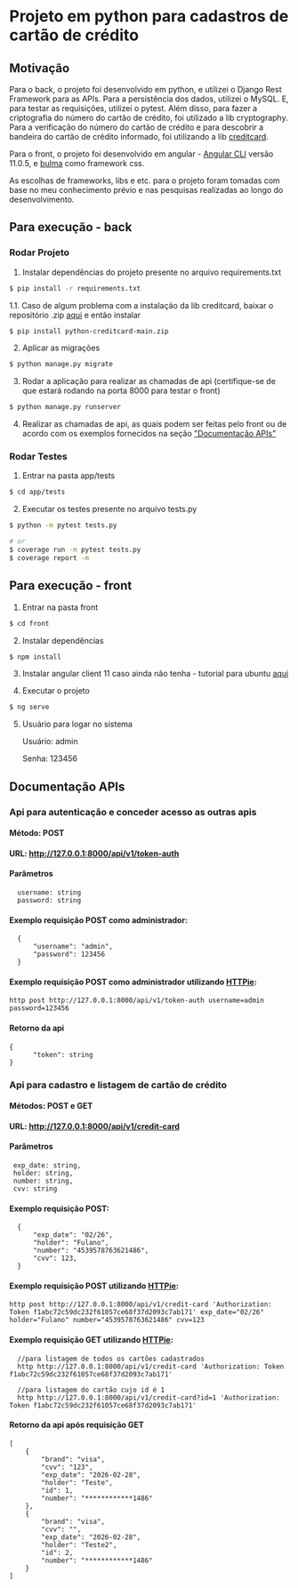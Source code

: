 # Projeto em python para cadastros de cartão de crédito

## Motivação
Para o back, o projeto foi desenvolvido em python, e utilizei o Django Rest Framework para as APIs. Para a persistência dos dados, utilizei o MySQL. E, para testar as requisições, utilizei o pytest. Além disso, para fazer a criptografia do número do cartão de crédito, foi utilizado a lib cryptography. Para a verificação do número do cartão de crédito e para descobrir a bandeira do cartão de crédito informado, foi utilizando a lib [creditcard](https://github.com/MaisTodos/python-creditcard).

Para o front, o projeto foi desenvolvido em angular - [Angular CLI](https://github.com/angular/angular-cli) versão 11.0.5, e [bulma](https://bulma.io) como framework css.

As escolhas de frameworks, libs e etc. para o projeto foram tomadas com base no meu conhecimento prévio e nas pesquisas realizadas ao longo do desenvolvimento.

## Para execução - back
### Rodar Projeto 

1. Instalar dependências do projeto presente no arquivo requirements.txt
```bash
$ pip install -r requirements.txt
```
   1.1. Caso de algum problema com a instalação da lib creditcard, baixar o repositório .zip [aqui](https://github.com/MaisTodos/python-creditcard) e então instalar
   ```bash
   $ pip install python-creditcard-main.zip
   ```
2. Aplicar as migrações
```bash
$ python manage.py migrate
```
3. Rodar a aplicação para realizar as chamadas de api (certifique-se de que estará rodando na porta 8000 para testar o front)
```bash
$ python manage.py runserver
```
4. Realizar as chamadas de api, as quais podem ser feitas pelo front ou de acordo com os exemplos fornecidos na seção ["Documentação APIs"](https://github.com/cacalsonari/apiPythonCreditCard/blob/main/README.md#documentação-apis)

### Rodar Testes

1. Entrar na pasta app/tests
```bash
$ cd app/tests
```
2. Executar os testes presente no arquivo tests.py
```bash
$ python -m pytest tests.py

# or
$ coverage run -m pytest tests.py
$ coverage report -m
```

## Para execução - front
1. Entrar na pasta front
```bash
$ cd front
```
2. Instalar dependências 
```bash
$ npm install
```
3. Instalar angular client 11 caso ainda não tenha - tutorial para ubuntu [aqui](https://tecadmin.net/install-angular-on-ubuntu/)

4. Executar o projeto
```bash
$ ng serve
```
5. Usuário para logar no sistema
      
      Usuário: admin
      
      Senha: 123456

## Documentação APIs

### Api para autenticação e conceder acesso as outras apis
#### Método: POST
#### URL: http://127.0.0.1:8000/api/v1/token-auth
#### Parâmetros
      username: string
      password: string
#### Exemplo requisição POST como administrador: 
      {
          "username": "admin",
          "password": 123456
      }
#### Exemplo requisição POST como administrador utilizando [HTTPie](https://httpie.io): 
    http post http://127.0.0.1:8000/api/v1/token-auth username=admin password=123456

#### Retorno da api
    {
          "token": string
    }

### Api para cadastro e listagem de cartão de crédito
#### Métodos: POST e GET
#### URL: http://127.0.0.1:8000/api/v1/credit-card
#### Parâmetros
     exp_date: string,
     holder: string,
     number: string,
     cvv: string
   
#### Exemplo requisição POST: 
      {
          "exp_date": "02/26",
          "holder": "Fulano",
          "number": "4539578763621486",
          "cvv": 123,
      }
      
#### Exemplo requisição POST utilizando [HTTPie](https://httpie.io): 
    http post http://127.0.0.1:8000/api/v1/credit-card 'Authorization: Token f1abc72c59dc232f61057ce68f37d2093c7ab171' exp_date="02/26" holder="Fulano" number="4539578763621486" cvv=123
    
#### Exemplo requisição GET utilizando [HTTPie](https://httpie.io):
      //para listagem de todos os cartões cadastrados
      http http://127.0.0.1:8000/api/v1/credit-card 'Authorization: Token f1abc72c59dc232f61057ce68f37d2093c7ab171'
      
      //para listagem do cartão cujo id é 1
      http http://127.0.0.1:8000/api/v1/credit-card?id=1 'Authorization: Token f1abc72c59dc232f61057ce68f37d2093c7ab171'
      
#### Retorno da api após requisição GET
    [
        {
            "brand": "visa",
            "cvv": "123",
            "exp_date": "2026-02-28",
            "holder": "Teste",
            "id": 1,
            "number": "************1486"
        },
        {
            "brand": "visa",
            "cvv": "",
            "exp_date": "2026-02-28",
            "holder": "Teste2",
            "id": 2,
            "number": "************1486"
        }
    ]

